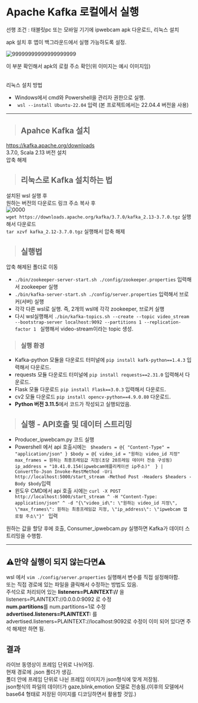 <h1>Apache Kafka 로컬에서 실행</h1>
선행 조건 : 태블릿pc 또는 모바일 기기에 ipwebcam apk 다운로드, 리눅스 설치


apk 설치 후 앱이 백그라운드에서 실행 가능하도록 설정.

![99999999999999999999](https://github.com/user-attachments/assets/03403095-1f93-4abc-9fc6-f5342014c6e8)

이 부분 확인해서 apk의 로컬 주소 확인(위 이미지는 예시 이미지임)
</br>
</br>

리눅스 설치 방법 
  
 - Windows에서 cmd와 Powershell을 관리자 권한으로 실행.</br>
- ` wsl --install Ubuntu-22.04` 입력 (본 프로젝트에서는 22.04.4 버전을 사용)</br>

--------------------------

><h2>Apahce Kafka 설치</br>
https://kafka.apache.org/downloads</br>
3.7.0, Scala 2.13 버전 설치</br>
압축 해제</br>

><h2>리눅스로 Kafka 설치하는 법</h2>
설치된 wsl 실행 후</br>
원하는 버전의 다운로드 링크 주소 복사 후</br>
![0000](https://github.com/user-attachments/assets/0324ad39-7ce8-48d2-8bfb-1154f39c133c)</br>
 `wget https://downloads.apache.org/kafka/3.7.0/kafka_2.13-3.7.0.tgz` 실행해서 다운로드</br>
 `tar xzvf kafka_2.12-3.7.0.tgz` 실행해서 압축 해제</br> 

><h2>실행법</h2>
압축 해제된 폴더로 이동</br>
- `./bin/zookeeper-server-start.sh ./config/zookeeper.properties` 입력해서 zookeeper 실행</br>
- `./bin/kafka-server-start.sh ./config/server.properties` 입력해서 브로커(서버) 실행</br>
- 각각 다른 wsl로 실행. 즉, 2개의 wsl에 각각 zookeeper, 브로커 실행</br>
- 다시 wsl실행해서 `./bin/kafka-topics.sh --create --topic video_stream --bootstrap-server localhost:9092 --partitions 1 --replication-factor 1
` 실행해서 video-stream이라는 topic 생성.</br>
><h3>실행 환경</h3>
- Kafka-python 모듈을 다운로드 터미널에 `pip install kafk-python==1.4.3` 입력해서 다운로드.
- requests 모듈 다운로드 터미널에 `pip install requests==2.31.0` 입력해서 다운로드.
- Flask 모듈 다운로드 `pip install Flask==3.0.3` 입력해서 다운로드.
- cv2 모듈 다운로드 `pip install opencv-python==4.9.0.80` 다운로드.
- **Python 버전 3.11.5**에서 코드가 작성되고 실행되었음.
><h2>실행 - API호출 및 데이터 스트리밍</h2>
- Producer_ipwebcam.py 코드 실행
- Powershell 에서 api 호출시에는 ` $headers = @{
     "Content-Type" = "application/json"
 }
 $body = @{
     video_id = "원하는 video_id 지정"
     max_frames = 원하는 최종프레임값 지정(초당 20프레임 데이터 전송 구성됨)
     ip_address = "10.41.0.154(ipwebcam애플리케이션 ip주소)" 
 } | ConvertTo-Json
 Invoke-RestMethod -Uri http://localhost:5000/start_stream -Method Post -Headers $headers -Body $body`입력</br>
 - 윈도우 CMD에서 api 호출 시에는 `curl -X POST http://localhost:5000/start_stream ^
     -H "Content-Type: application/json" ^
     -d "{\"video_id\": \"원하는 video_id 지정\", \"max_frames\": 원하는 최종프레임값 지정, \"ip_address\": \"ipwebcam 앱 로컬 주소\"}"
` 입력

 
 원하는 값을 할당 후에 호출, Consumer_ipwebcam.py 실행하면 Kafka가 데이터 스트리밍을 수행함.
 
------
<h2>⚠️만약 실행이 되지 않는다면⚠️</h2>


wsl 에서 `vim ./config/server.properties` 실행해서 변수를 직접 설정해야함.</br>
또는 직접 경로에 있는 파일을 클릭해서 수정하는 방법도 있음.</br>
주석으로 처리되어 있는 **listeners=PLAINTEXT://** 을 listeners=PLAINTEXT://0.0.0.0:9092 로 수정</br>
**num.partitions**를 num.partitions=1로 수정</br>
**advertised.listeners=PLAINTEXT:** 를 advertised.listeners=PLAINTEXT://localhost:9092로 수정이 이미 되어 있다면 주석 해제만 하면 됨.</br>

<h2> 결과 </h2>

라이브 동영상이 프레임 단위로 나뉘어짐.</br>
현재 경로에 .json 폴더가 생김.</br>
폴더 안에 프레임 단위로 나뉜 프레임 이미지가 json형식에 맞게 저장됨.</br>
json형식의 파일의 데이터가 gaze,blink,emotion 모델로 전송됨.(이후의 모델에서 base64 형태로 저장된 이미지를 디코딩하면서 활용할 것임.)
